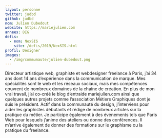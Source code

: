 ```yaml
---
layout: personne
twitter: judbd
github: judbd
nom: Julien Dubedout
website: https://mariejulien.com
annees: DIG
defis:
  - nom: NexSIS
    site: /defis/2019/NexSIS.html
profil: Designer
images:
  - /img/communaute/julien-dubedout.png
---
```

Directeur artistique web, graphiste et webdesigner freelance à Paris, j’ai 34 ans dont 14 ans d’expérience dans la communication de marque. Mes spécialités sont le web et les réseaux sociaux, mais mes compétences couvrent de nombreux domaines de la chaîne de création. En plus de mon vrai travail, j’ai co-créé le blog d’entraide mariejulien.com ainsi que quelques autres projets comme l’association Métiers Graphiques dont je suis le président. Actif dans la communauté du design, j’interviens pour aider les graphistes débutants et rédige de nombreux articles sur la pratique du métier. Je participe également à des événements tels que Paris Web pour lesquels j’anime des ateliers ou donne des conférences. Il m’arrive également de donner des formations sur le graphisme ou la pratique du freelance.
